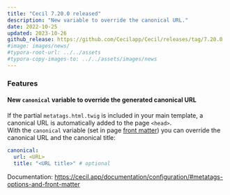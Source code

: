 ```yaml
---
title: "Cecil 7.20.0 released"
description: "New variable to override the canonical URL."
date: 2022-10-25
updated: 2023-10-26
github_release: https://github.com/Cecilapp/Cecil/releases/tag/7.20.0
#image: images/news/
#typora-root-url: ../../assets
#typora-copy-images-to: ../../assets/images/news
---
```


### Features

#### New `canonical` variable to override the generated canonical URL

If the partial `metatags.html.twig` is included in your main template, a canonical URL is automatically added to the page `<head>`.  
With the `canonical` variable (set in page [front matter](/documentation/content/#front-matter)) you can override the canonical URL and the canonical title:

```yaml
canonical:
  url: <URL>
  title: "<URL title>" # optional
```

Documentation: <https://cecil.app/documentation/configuration/#metatags-options-and-front-matter>
